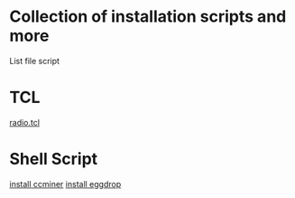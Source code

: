 # Collection of installation scripts and more
  List file script

  # TCL
  [radio.tcl](tcl/radio.tcl)

  # Shell Script
  [install ccminer](shell_script/ccminer-install.sh)
  [install eggdrop](shell_script/eggdrop-install.sh)
